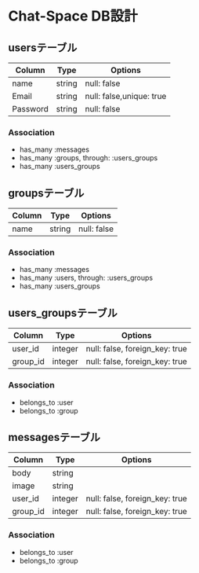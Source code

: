 # Chat-Space DB設計

## usersテーブル
|Column|Type|Options|
|------|----|-------|
|name|string|null: false|
|Email|string|null: false,unique: true|
|Password|string|null: false|
### Association
- has_many  :messages
- has_many  :groups,  through:  :users_groups
- has_many  :users_groups

## groupsテーブル
|Column|Type|Options|
|------|----|-------|
|name|string|null: false|
### Association
- has_many  :messages
- has_many  :users,  through:  :users_groups
- has_many  :users_groups

## users_groupsテーブル
|Column|Type|Options|
|------|----|-------|
|user_id|integer|null: false, foreign_key: true|
|group_id|integer|null: false, foreign_key: true|
### Association
- belongs_to :user
- belongs_to :group

## messagesテーブル
|Column|Type|Options|
|------|----|-------|
|body|string||
|image|string||
|user_id|integer|null: false, foreign_key: true|
|group_id|integer|null: false, foreign_key: true|
### Association
- belongs_to :user
- belongs_to :group








